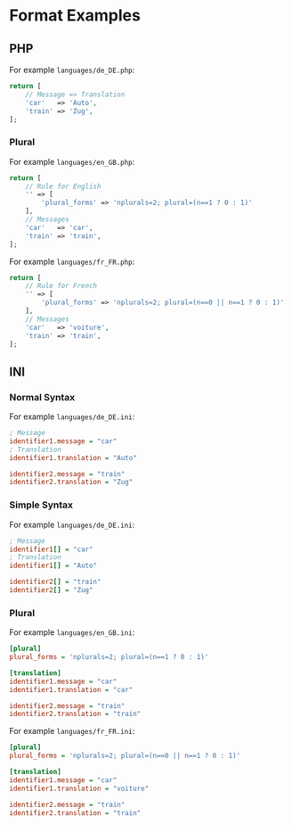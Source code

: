 # Format Examples

## PHP

For example `languages/de_DE.php`:

```php
return [
    // Message => Translation
    'car'   => 'Auto',
    'train' => 'Zug',
];
```

### Plural

For example `languages/en_GB.php`:

```php
return [
    // Rule for English
    '' => [
        'plural_forms' => 'nplurals=2; plural=(n==1 ? 0 : 1)'
    ],
    // Messages
    'car'   => 'car',
    'train' => 'train',
];
```

For example `languages/fr_FR.php`:

```php
return [
    // Rule for French
    '' => [
        'plural_forms' => 'nplurals=2; plural=(n==0 || n==1 ? 0 : 1)'
    ],
    // Messages
    'car'   => 'voiture',
    'train' => 'train',
];
```

## INI

### Normal Syntax

For example `languages/de_DE.ini`:

```ini
; Message
identifier1.message = "car"
; Translation
identifier1.translation = "Auto"

identifier2.message = "train"
identifier2.translation = "Zug"
```

### Simple Syntax

For example `languages/de_DE.ini`:

```ini
; Message
identifier1[] = "car"
; Translation
identifier1[] = "Auto"

identifier2[] = "train"
identifier2[] = "Zug"
```

### Plural

For example `languages/en_GB.ini`:

```ini
[plural]
plural_forms = 'nplurals=2; plural=(n==1 ? 0 : 1)'

[translation]
identifier1.message = "car"
identifier1.translation = "car"

identifier2.message = "train"
identifier2.translation = "train"
```

For example `languages/fr_FR.ini`:

```ini
[plural]
plural_forms = 'nplurals=2; plural=(n==0 || n==1 ? 0 : 1)'

[translation]
identifier1.message = "car"
identifier1.translation = "voiture"

identifier2.message = "train"
identifier2.translation = "train"
```